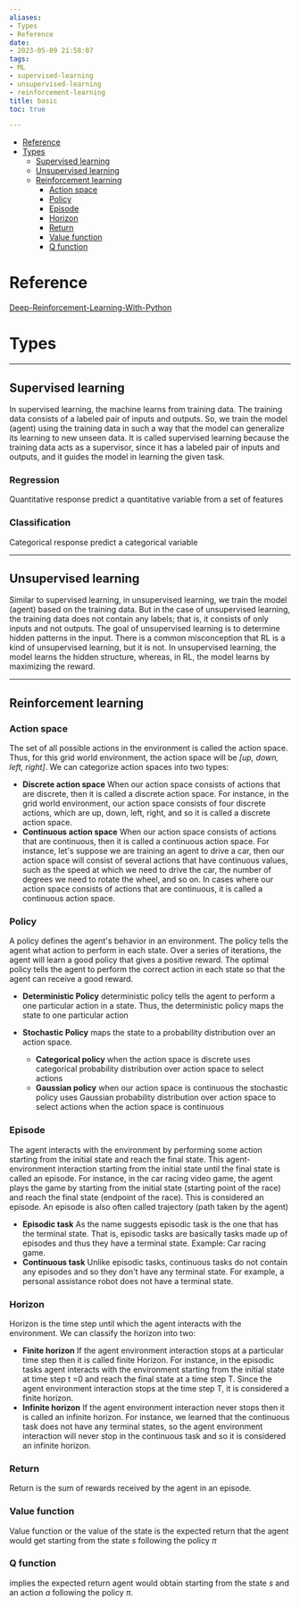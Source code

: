 ```yaml
---
aliases:
- Types
- Reference
date:
- 2023-05-09 21:58:07
tags:
- ML
- supervised-learning
- unsupervised-learning
- reinforcement-learning
title: basic
toc: true

---
```


<!--toc:start-->
- [Reference](#reference)
- [Types](#types)
  - [Supervised learning](#supervised-learning)
  - [Unsupervised learning](#unsupervised-learning)
  - [Reinforcement learning](#reinforcement-learning)
    - [Action space](#action-space)
    - [Policy](#policy)
    - [Episode](#episode)
    - [Horizon](#horizon)
    - [Return](#return)
    - [Value function](#value-function)
    - [Q function](#q-function)
<!--toc:end-->


# Reference
[ Deep-Reinforcement-Learning-With-Python](https://github.com/sudharsan13296/Deep-Reinforcement-Learning-With-Python)

# Types

---
## Supervised learning
In supervised learning, the machine learns from training data. The training data consists of a labeled pair of inputs and outputs. So, we train the model (agent) using the training data in such a way that the model can generalize its learning to new unseen data. It is called supervised learning because the training data acts as a supervisor, since it has a labeled pair of inputs and outputs, and it guides the model in learning the given task.

### Regression
Quantitative response
predict a quantitative variable from a set of features

### Classification
Categorical response
predict a categorical variable

---
## Unsupervised learning
Similar to supervised learning, in unsupervised learning, we train the model (agent) based on the training data. But in the case of unsupervised learning, the training data does not contain any labels; that is, it consists of only inputs and not outputs. The goal of unsupervised learning is to determine hidden patterns in the input. There is a common misconception that RL is a kind of unsupervised learning, but it is not. In unsupervised learning, the model learns the hidden structure, whereas, in RL, the model learns by maximizing the reward.

---
## Reinforcement learning
### Action space
The set of all possible actions in the environment is called the action space. Thus, for this grid world environment, the action space will be *\[up, down, left, right\]*. We can categorize action spaces into two types:
- **Discrete action space** 
  When our action space consists of actions that are discrete, then it is called a discrete action space. For instance, in the grid world environment, our action space consists of four discrete actions, which are up, down, left, right, and so it is called a discrete action space.
- **Continuous action space**
  When our action space consists of actions that are continuous, then it is called a continuous action space. For instance, let's suppose we are training an agent to drive a car, then our action space will consist of several actions that have continuous values, such as the speed at which we need to drive the car, the number of degrees we need to rotate the wheel, and so on. In cases where our action space consists of actions that are continuous, it is called a continuous action space.

### Policy
A policy defines the agent's behavior in an environment. The policy tells the agent what action to perform in each state.
Over a series of iterations, the agent will learn a good policy that gives a positive reward.
The optimal policy tells the agent to perform the correct action in each state so that the agent can receive a good reward.
- **Deterministic Policy**
  deterministic policy tells the agent to perform a one particular action in a state. Thus, the deterministic policy maps the state to one particular action

- **Stochastic Policy**
  maps the state to a probability distribution over an action space. 
    - **Categorical policy**
      when the action space is discrete
      uses categorical probability distribution over action space to select actions
    - **Gaussian policy**
      when our action space is continuous
      the stochastic policy uses Gaussian probability distribution over action space to select actions when the action space is continuous

### Episode
The agent interacts with the environment by performing some action starting from the initial state and reach the final state. This agent-environment interaction starting from the initial state until the final state is called an episode. For instance, in the car racing video game, the agent plays the game by starting from the initial state (starting point of the race) and reach the final state (endpoint of the race). This is considered an episode. An episode is also often called trajectory (path taken by the agent)
- **Episodic task**
  As the name suggests episodic task is the one that has the terminal state. That is, episodic tasks are basically tasks made up of episodes and thus they have a terminal state. Example: Car racing game. 
- **Continuous task**
  Unlike episodic tasks, continuous tasks do not contain any episodes and so they don't have any terminal state. For example, a personal assistance robot does not have a terminal state. 
  
### Horizon
Horizon is the time step until which the agent interacts with the environment. We can classify the horizon into two:
- **Finite horizon**
  If the agent environment interaction stops at a particular time step then it is called finite Horizon. For instance, in the episodic tasks agent interacts with the environment starting from the initial state at time step t =0 and reach the final state at a time step T. Since the agent environment interaction stops at the time step T, it is considered a finite horizon.
- **Infinite horizon**
  If the agent environment interaction never stops then it is called an infinite horizon. For instance, we learned that the continuous task does not have any terminal states, so the agent environment interaction will never stop in the continuous task and so it is considered an infinite horizon. 
### Return
Return is the sum of rewards received by the agent in an episode.

### Value function
Value function or the value of the state is the expected return that the agent would get starting from the state $s$ following the policy $\pi$

### Q function
implies the expected return agent would obtain starting from the state $s$ and an action $a$ following the policy $\pi$. 


